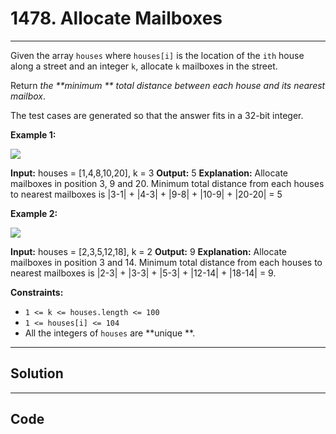 # 1478. Allocate Mailboxes

---

Given the array `houses` where `houses[i]` is the location of the `ith` house along a street and an integer `k`, allocate `k` mailboxes in the street.

Return _the **minimum ** total distance between each house and its nearest mailbox_.

The test cases are generated so that the answer fits in a 32-bit integer.

 

**Example 1:**

![](https://assets.leetcode.com/uploads/2020/05/07/sample_11_1816.png)


**Input:** houses = [1,4,8,10,20], k = 3
**Output:** 5
**Explanation:** Allocate mailboxes in position 3, 9 and 20.
Minimum total distance from each houses to nearest mailboxes is |3-1| + |4-3| + |9-8| + |10-9| + |20-20| = 5 


**Example 2:**

![](https://assets.leetcode.com/uploads/2020/05/07/sample_2_1816.png)


**Input:** houses = [2,3,5,12,18], k = 2
**Output:** 9
**Explanation:** Allocate mailboxes in position 3 and 14.
Minimum total distance from each houses to nearest mailboxes is |2-3| + |3-3| + |5-3| + |12-14| + |18-14| = 9.


 

**Constraints:**

  * `1 <= k <= houses.length <= 100`
  * `1 <= houses[i] <= 104`
  * All the integers of `houses` are **unique **.

---

## Solution



---

## Code
```python


```